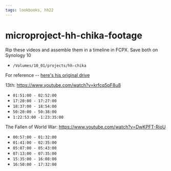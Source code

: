 ```yaml
---
tags: lookbooks, hh22
---
```


# microproject-hh-chika-footage

Rip these videos and assemble them in a timeline in FCPX. Save both on Synology 10

* `/Volumes/10_01/projects/hh-chika`

For reference -- [here's his original drive](https://drive.google.com/drive/folders/1_T4HltVxDMCHjXAaGh8qpqWyfgf_DOkJ)

13th: https://www.youtube.com/watch?v=krfcq5pF8u8
* `01:51:00 - 02:52:00`
* `17:20:00 - 17:27:00`
* `18:37:00 - 18:54:00`
* `50:20:00 - 50:38:00`
* `1:22:53:00 -1:23:35:00 `


The Fallen of World War: https://www.youtube.com/watch?v=DwKPFT-RioU
* `00:57:00 - 01:32:00`
* `01:41:00 - 02:35:00`
* `05:07:00 - 05:43:00`
* `07:13:00 - 07:35:00`
* `15:35:00 - 16:08:00`
* `16:50:00 - 17:32:00`
